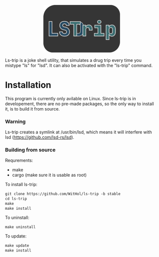 <div align=center>
  <img src=../assets/logo.png width=50% height=auto>
</div>

Ls-trip is a joke shell utility, that simulates a drug trip every time you mistype "ls" for "lsd". It can also be activated with the "ls-trip" command.

# Installation
This program is currently only avilable on Linux.
Since ls-trip is in developement, there are no pre-made packages, so the only way to install it, is to build it from source.

### Warning
Ls-trip creates a symlink at /usr/bin/lsd, which means it will interfere with lsd (https://github.com/lsd-rs/lsd).

### Building from source
Requrements:
- make
- cargo (make sure it is usable as root)

To install ls-trip:
```
git clone https://github.com/WitHol/ls-trip -b stable
cd ls-trip
make
make install
```
To uninstall:
```
make uninstall
```
To update:
```
make update
make install
```
